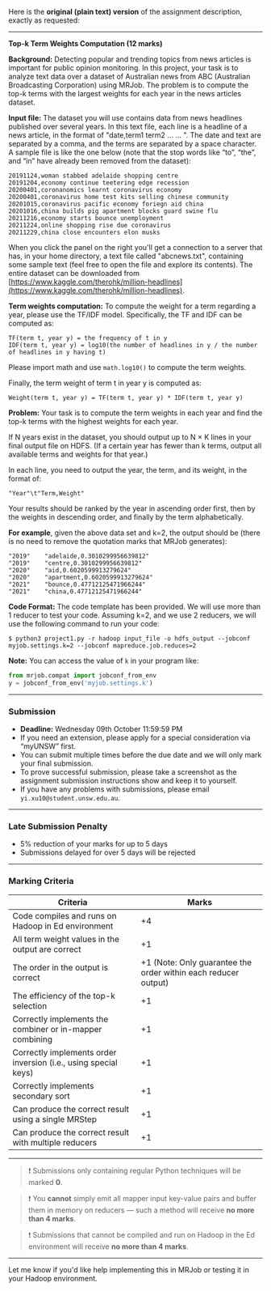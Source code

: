 Here is the **original (plain text) version** of the assignment description, exactly as requested:

---

**Top-k Term Weights Computation (12 marks)**

**Background:** Detecting popular and trending topics from news articles is important for public opinion monitoring. In this project, your task is to analyze text data over a dataset of Australian news from ABC (Australian Broadcasting Corporation) using MRJob. The problem is to compute the top-k terms with the largest weights for each year in the news articles dataset.

**Input file:** The dataset you will use contains data from news headlines published over several years. In this text file, each line is a headline of a news article, in the format of "date,term1 term2 ... ... ". The date and text are separated by a comma, and the terms are separated by a space character. A sample file is like the one below (note that the stop words like “to”, “the”, and “in” have already been removed from the dataset):

```
20191124,woman stabbed adelaide shopping centre  
20191204,economy continue teetering edge recession  
20200401,coronanomics learnt coronavirus economy  
20200401,coronavirus home test kits selling chinese community  
20201015,coronavirus pacific economy foriegn aid china  
20201016,china builds pig apartment blocks guard swine flu  
20211216,economy starts bounce unemployment  
20211224,online shopping rise due coronavirus  
20211229,china close encounters elon musks  
```

When you click the panel on the right you'll get a connection to a server that has, in your home directory, a text file called "abcnews.txt", containing some sample text (feel free to open the file and explore its contents). The entire dataset can be downloaded from [https://www.kaggle.com/therohk/million-headlines](https://www.kaggle.com/therohk/million-headlines).

**Term weights computation:** To compute the weight for a term regarding a year, please use the TF/IDF model. Specifically, the TF and IDF can be computed as:

```
TF(term t, year y) = the frequency of t in y  
IDF(term t, year y) = log10(the number of headlines in y / the number of headlines in y having t)  
```

Please import math and use `math.log10()` to compute the term weights.

Finally, the term weight of term t in year y is computed as:

```
Weight(term t, year y) = TF(term t, year y) * IDF(term t, year y)
```

**Problem:** Your task is to compute the term weights in each year and find the top-k terms with the highest weights for each year.

If N years exist in the dataset, you should output up to N × K lines in your final output file on HDFS. (If a certain year has fewer than k terms, output all available terms and weights for that year.)

In each line, you need to output the year, the term, and its weight, in the format of:

```
"Year"\t"Term,Weight"
```

Your results should be ranked by the year in ascending order first, then by the weights in descending order, and finally by the term alphabetically.

**For example**, given the above data set and k=2, the output should be (there is no need to remove the quotation marks that MRJob generates):

```
"2019"    "adelaide,0.3010299956639812"  
"2019"    "centre,0.3010299956639812"  
"2020"    "aid,0.6020599913279624"  
"2020"    "apartment,0.6020599913279624"  
"2021"    "bounce,0.47712125471966244"  
"2021"    "china,0.47712125471966244"  
```

**Code Format:** The code template has been provided. We will use more than 1 reducer to test your code. Assuming k=2, and we use 2 reducers, we will use the following command to run your code:

```
$ python3 project1.py -r hadoop input_file -o hdfs_output --jobconf myjob.settings.k=2 --jobconf mapreduce.job.reduces=2
```

**Note:** You can access the value of `k` in your program like:

```python
from mrjob.compat import jobconf_from_env  
y = jobconf_from_env('myjob.settings.k')
```

---

### **Submission**

* **Deadline:** Wednesday 09th October 11:59:59 PM
* If you need an extension, please apply for a special consideration via “myUNSW” first.
* You can submit multiple times before the due date and we will only mark your final submission.
* To prove successful submission, please take a screenshot as the assignment submission instructions show and keep it to yourself.
* If you have any problems with submissions, please email `yi.xu10@student.unsw.edu.au`.

---

### **Late Submission Penalty**

* 5% reduction of your marks for up to 5 days
* Submissions delayed for over 5 days will be rejected

---

### **Marking Criteria**

| Criteria                                                        | Marks                                                          |
| --------------------------------------------------------------- | -------------------------------------------------------------- |
| Code compiles and runs on Hadoop in Ed environment              | +4                                                             |
| All term weight values in the output are correct                | +1                                                             |
| The order in the output is correct                              | +1 (Note: Only guarantee the order within each reducer output) |
| The efficiency of the top-k selection                           | +1                                                             |
| Correctly implements the combiner or in-mapper combining        | +1                                                             |
| Correctly implements order inversion (i.e., using special keys) | +1                                                             |
| Correctly implements secondary sort                             | +1                                                             |
| Can produce the correct result using a single MRStep            | +1                                                             |
| Can produce the correct result with multiple reducers           | +1                                                             |

---

> ❗ Submissions only containing regular Python techniques will be marked **0**.

> ❗ You **cannot** simply emit all mapper input key-value pairs and buffer them in memory on reducers — such a method will receive **no more than 4 marks**.

> ❗ Submissions that cannot be compiled and run on Hadoop in the Ed environment will receive **no more than 4 marks**.

---

Let me know if you'd like help implementing this in MRJob or testing it in your Hadoop environment.
